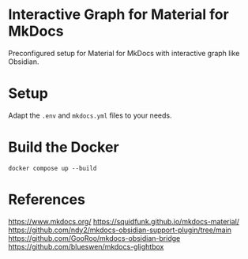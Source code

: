 # Interactive Graph for Material for MkDocs
Preconfigured setup for Material for MkDocs with interactive graph like Obsidian.

# Setup
Adapt the `.env` and `mkdocs.yml` files to your needs.

# Build the Docker
`docker compose up --build`

# References
https://www.mkdocs.org/
https://squidfunk.github.io/mkdocs-material/
https://github.com/ndy2/mkdocs-obsidian-support-plugin/tree/main
https://github.com/GooRoo/mkdocs-obsidian-bridge
https://github.com/blueswen/mkdocs-glightbox